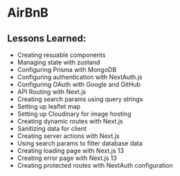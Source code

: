 # AirBnB

## Lessons Learned:

- Creating resuable components
- Managing state with zustand
- Configuring Prisma with MongoDB
- Configuring authentication with NextAuth.js
- Configuring OAuth with Google and GitHub
- API Routing with Next.js
- Creating search params using query strings
- Setting up leaflet map
- Setting up Cloudinary for image hosting
- Creating dynamic routes with Next.js
- Sanitizing data for client
- Creating server actions with Next.js
- Using search params to filter database data
- Creating loading page with Next.js 13
- Creating error page with Next.js 13
- Creating protected routes with NextAuth configuration